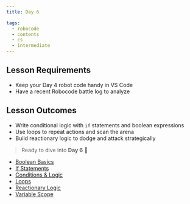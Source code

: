 ```yaml
---
title: Day 6

tags:
  - robocode
  - contents
  - cs
  - intermediate
---
```


## Lesson Requirements

- Keep your Day 4 robot code handy in VS Code
- Have a recent Robocode battle log to analyze

## Lesson Outcomes

- Write conditional logic with `if` statements and boolean expressions
- Use loops to repeat actions and scan the arena
- Build reactionary logic to dodge and attack strategically

> Ready to dive into **Day 6** 🤖

- [Boolean Basics](/robocode/Day-6/00_boolean_basics)
- [If Statements](/robocode/Day-6/01_if_statements)
- [Conditions & Logic](/robocode/Day-6/02_conditions_and_logic)
- [Loops](/robocode/Day-6/03_loops)
- [Reactionary Logic](/robocode/Day-6/04_reactionary_logic)
- [Variable Scope](/robocode/Day-6/05_variable_scope)

